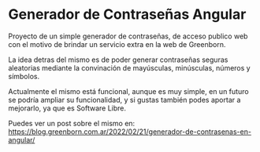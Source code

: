 # Generador de Contraseñas Angular
Proyecto de un simple generador de contraseñas, de acceso publico web con el motivo de brindar un servicio extra en la web de Greenborn.

La idea detras del mismo es de poder generar contraseñas seguras aleatorias mediante la convinación de mayúsculas, minúsculas, números y símbolos.

Actualmente el mismo está funcional, aunque es muy simple, en un futuro se podría ampliar su funcionalidad, y si gustas también podes aportar a mejorarlo, ya que es Software Libre.

Puedes ver un post sobre el mismo en: https://blog.greenborn.com.ar/2022/02/21/generador-de-contrasenas-en-angular/

